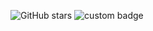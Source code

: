 ![GitHub stars](https://img.shields.io/github/stars/USERNAME/REPO?style=social)
![custom badge](https://img.shields.io/badge/mouhamed-zahague-brightgreen?plastic&logo=youtube)
